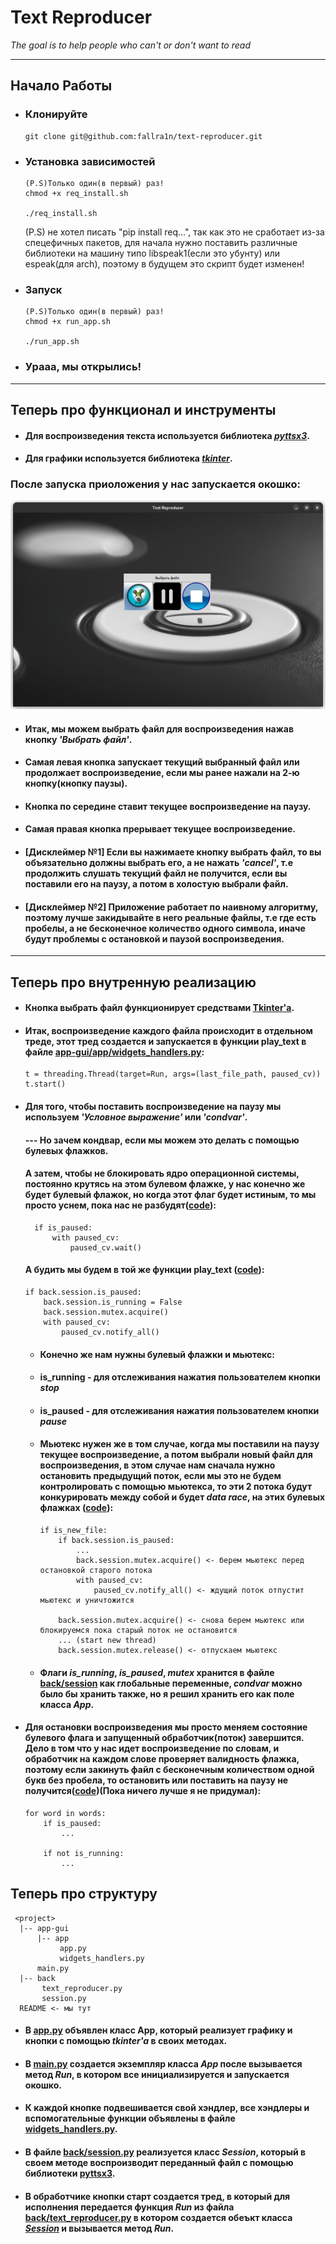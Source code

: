 # Text Reproducer
_The goal is to help people who can't or don't want to read_

___

## Начало Работы
* ### Клонируйте
      git clone git@github.com:fallra1n/text-reproducer.git
* ### Установка зависимостей
      (P.S)Только один(в первый) раз!
      chmod +x req_install.sh

      ./req_install.sh
  (P.S) не хотел писать "pip install req...", так как это не сработает из-за спецефичных пакетов, для начала нужно поставить различные библиотеки на машину типо libspeak1(если это убунту) или espeak(для arch), поэтому в будущем это скрипт будет изменен! 
* ### Запуск
      (P.S)Только один(в первый) раз!
      chmod +x run_app.sh

      ./run_app.sh
* ### Урааа, мы открылись!

---

## Теперь про функционал и инструменты
  * #### Для воспроизведения текста используется библиотека [_pyttsx3_](https://pypi.org/project/pyttsx3/).
  * #### Для графики используется библиотека [_tkinter_](https://metanit.com/python/tkinter/).
  ### После запуска приоложения у нас запускается окошко:
  ![](images/app.png)
  * #### Итак, мы можем выбрать файл для воспроизведения нажав кнопку _'Выбрать файл'_.
  * #### Самая левая кнопка запускает текущий выбранный файл или продолжает воспроизведение, если мы ранее нажали на 2-ю кнопку(кнопку паузы).
  * #### Кнопка по середине ставит текущее воспроизведение на паузу.
  * #### Самая правая кнопка прерывает текущее воспроизведение.
  * #### [Дисклеймер №1] Если вы нажимаете кнопку выбрать файл, то вы объязательно должны выбрать его, а не нажать _'cancel'_, т.е продолжить слушать текущий файл не получится, если вы поставили его на паузу, а потом в холостую выбрали файл.
  * #### [Дисклеймер №2] Приложение работает по наивному алгоритму, поэтому лучше закидывайте в него реальные файлы, т.е где есть пробелы, а не бесконечное количество одного символа, иначе будут проблемы с остановкой и паузой воспроизведения.

---

## Теперь про внутренную реализацию
  * #### Кнопка выбрать файл функционирует средствами [Tkinter'a](https://docs.python.org/3/library/dialog.html).
  * #### Итак, воспроизведение каждого файла происходит в отдельном треде, этот тред создается и запускается в функции play_text в файле [app-gui/app/widgets_handlers.py](src/app/widgets_handlers.py):
        t = threading.Thread(target=Run, args=(last_file_path, paused_cv))
        t.start()
  * #### Для того, чтобы поставить воспроизведение на паузу мы используем _'Условное выражение'_ или _'condvar'_.
    #### --- Но зачем кондвар, если мы можем это делать с помощью булевых флажков.
    #### А затем, чтобы не блокировать ядро операционной системы, постоянно крутясь на этом булевом флажке, у нас конечно же будет булевый флажок, но когда этот флаг будет истиным, то мы просто уснем, пока нас не разбудят([code](src/back/session.py)):
          if is_paused:
              with paused_cv:
                  paused_cv.wait()
    #### А будить мы будем в той же функции play_text ([code](src/app/widgets_handlers.py)):
        if back.session.is_paused:
            back.session.is_running = False
            back.session.mutex.acquire()
            with paused_cv:
                paused_cv.notify_all()
    * #### Конечно же нам нужны булевый флажки и мьютекс:
    * #### is_running - для отслеживания нажатия пользователем кнопки _stop_  
    * #### is_paused - для отслеживания нажатия пользователем кнопки _pause_
    * #### Мьютекс нужен же в том случае, когда мы поставили на паузу текущее воспроизведение, а потом выбрали новый файл для воспроизведения, в этом случае нам сначала нужно остановить предыдущий поток, если мы это не будем контролировать с помощью мьютекса, то эти 2 потока будут конкурировать между собой и будет _data race_, на этих булевых флажках ([code](src/app/widgets_handlers.py)):
          if is_new_file:
              if back.session.is_paused:
                  ...
                  back.session.mutex.acquire() <- берем мьютекс перед остановкой старого потока
                  with paused_cv:
                      paused_cv.notify_all() <- ждущий поток отпустит мьютекс и уничтожится

              back.session.mutex.acquire() <- снова берем мьютекс или блокируемся пока старый поток не остановится
              ... (start new thread)
              back.session.mutex.release() <- отпускаем мьютекс
    * #### Флаги _is_running_, _is_paused_, _mutex_ хранится в файле [back/session](src/back/session.py) как глобальные переменные, _condvar_ можно было бы хранить также, но я решил хранить его как поле класса _App_.
  * #### Для остановки воспроизведения мы просто меняем состояние булевого флага и запущенный обработчик(поток) завершится. Дело в том что у нас идет воспроизведение по словам, и обработчик на каждом слове проверяет валидность флажка, поэтому если закинуть файл с бесконечным количеством одной букв без пробела, то остановить или поставить на паузу не получится([code](src/back/session.py))(Пока ничего лучше я не придумал):
        for word in words:
            if is_paused:
                ...

            if not is_running:
                ...    
## Теперь про структуру
     <project>
      |-- app-gui
          |-- app
               app.py
               widgets_handlers.py 
          main.py
      |-- back
           text_reproducer.py
           session.py
      README <- мы тут
  * #### В [app.py](src/app/app.py) объявлен класс App, который реализует графику и кнопки с помощью _tkinter'а_ в своих методах.
  * #### В [main.py](src/main.py) создается экземпляр класса _App_ после вызывается метод _Run_, в котором все инициализируется и запускается окошко.
  * #### К каждой кнопке подвешивается свой хэндлер, все хэндлеры и вспомогательные функции объявлены в файле [widgets_handlers.py](src/app/widgets_handlers.py).  
  * #### В файле [back/session.py](src/back/session.py) реализуется класс _Session_, который в своем методе воспроизводит переданный файл с помощью библиотеки [pyttsx3](https://pypi.org/project/pyttsx3/).
  * #### В обработчике кнопки старт создается тред, в который для исполнения передается функция _Run_ из файла [back/text_reproducer.py](src/back/text_reproducer.py) в котором создается обеъкт класса [_Session_](src/back/session.py) и вызывается метод _Run_.